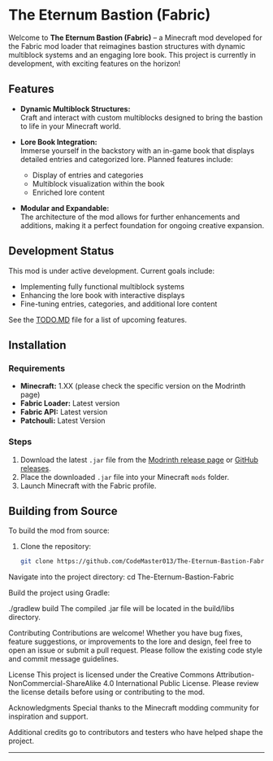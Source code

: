 # The Eternum Bastion (Fabric)

Welcome to **The Eternum Bastion (Fabric)** – a Minecraft mod developed for the Fabric mod loader that reimagines bastion structures with dynamic multiblock systems and an engaging lore book. This project is currently in development, with exciting features on the horizon!

## Features

- **Dynamic Multiblock Structures:**  
  Craft and interact with custom multiblocks designed to bring the bastion to life in your Minecraft world.

- **Lore Book Integration:**  
  Immerse yourself in the backstory with an in-game book that displays detailed entries and categorized lore. Planned features include:
  - Display of entries and categories
  - Multiblock visualization within the book
  - Enriched lore content

- **Modular and Expandable:**  
  The architecture of the mod allows for further enhancements and additions, making it a perfect foundation for ongoing creative expansion.

## Development Status

This mod is under active development. Current goals include:
- Implementing fully functional multiblock systems
- Enhancing the lore book with interactive displays
- Fine-tuning entries, categories, and additional lore content

See the [TODO.MD](TODO.MD) file for a list of upcoming features.

## Installation

### Requirements
- **Minecraft:** 1.XX (please check the specific version on the Modrinth page)
- **Fabric Loader:** Latest version
- **Fabric API:** Latest version
- **Patchouli:** Latest Version

### Steps
1. Download the latest `.jar` file from the [Modrinth release page](https://modrinth.com/project/the-eternum-bastion) or [GitHub releases](#).
2. Place the downloaded `.jar` file into your Minecraft `mods` folder.
3. Launch Minecraft with the Fabric profile.

## Building from Source

To build the mod from source:
1. Clone the repository:
   ```bash
   git clone https://github.com/CodeMaster013/The-Eternum-Bastion-Fabric.git
   
Navigate into the project directory:
cd The-Eternum-Bastion-Fabric

Build the project using Gradle:

./gradlew build
The compiled .jar file will be located in the build/libs directory.

Contributing
Contributions are welcome! Whether you have bug fixes, feature suggestions, or improvements to the lore and design, feel free to open an issue or submit a pull request. Please follow the existing code style and commit message guidelines.

License
This project is licensed under the Creative Commons Attribution-NonCommercial-ShareAlike 4.0 International Public License. Please review the license details before using or contributing to the mod.

Acknowledgments
Special thanks to the Minecraft modding community for inspiration and support.

Additional credits go to contributors and testers who have helped shape the project.

---

